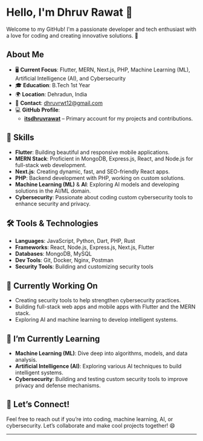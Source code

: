 # Hello, I'm Dhruv Rawat 👋

Welcome to my GitHub! I'm a passionate developer and tech enthusiast with a love for coding and creating innovative solutions. 🚀

## About Me

- 🖥️ **Current Focus**: Flutter, MERN, Next.js, PHP, Machine Learning (ML), Artificial Intelligence (AI), and Cybersecurity
- 🎓 **Education**: B.Tech 1st Year
- 🌍 **Location**: Dehradun, India
- 📧 **Contact**: [dhruvrwt12@gmail.com](mailto:dhruvrwt12@gmail.com)
- 💻 **GitHub Profile**:  
  - [**itsdhruvrawat**](https://github.com/itsdhruvrawat) – Primary account for my projects and contributions.  

## 🚀 Skills

- **Flutter**: Building beautiful and responsive mobile applications.
- **MERN Stack**: Proficient in MongoDB, Express.js, React, and Node.js for full-stack web development.
- **Next.js**: Creating dynamic, fast, and SEO-friendly React apps.
- **PHP**: Backend development with PHP, working on custom solutions.
- **Machine Learning (ML)** & **AI**: Exploring AI models and developing solutions in the AI/ML domain.
- **Cybersecurity**: Passionate about coding custom cybersecurity tools to enhance security and privacy.

## 🛠️ Tools & Technologies

- **Languages**: JavaScript, Python, Dart, PHP, Rust
- **Frameworks**: React, Node.js, Express.js, Next.js, Flutter
- **Databases**: MongoDB, MySQL
- **Dev Tools**: Git, Docker, Nginx, Postman
- **Security Tools**: Building and customizing security tools

## 🎯 Currently Working On

- Creating security tools to help strengthen cybersecurity practices.
- Building full-stack web apps and mobile apps with Flutter and the MERN stack.
- Exploring AI and machine learning to develop intelligent systems.

## 🌱 I’m Currently Learning

- **Machine Learning (ML)**: Dive deep into algorithms, models, and data analysis.
- **Artificial Intelligence (AI)**: Exploring various AI techniques to build intelligent systems.
- **Cybersecurity**: Building and testing custom security tools to improve privacy and defense mechanisms.

## 💬 Let’s Connect!

Feel free to reach out if you’re into coding, machine learning, AI, or cybersecurity. Let’s collaborate and make cool projects together! 😄

---

